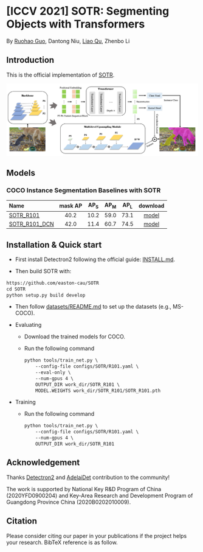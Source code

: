 # [ICCV 2021] SOTR: Segmenting Objects with Transformers
By [Ruohao Guo](https://github.com/easton-cau), Dantong Niu, [Liao Qu](https://github.com/QuLiao1117), Zhenbo Li

## Introduction

This is the official implementation of  [SOTR](https://arxiv.org).

<img src="images/overview.png" alt="image" style="zoom:60%;" />



## Models

### COCO Instance Segmentation Baselines with SOTR

Name |  mask AP | AP<sub>S</sub> | AP<sub>M</sub> | AP<sub>L</sub> | download
:-- |:---:|:---:|:---:|:---:|:---:
[SOTR_R101](configs/SOTR/R101.yaml) | 40.2 | 10.2 | 59.0 | 73.1 | [model](https://drive.google.com/file/d/1CzQTsvn9vxLnFkDJpIlitFXu1X_vw1dZ/view?usp=sharing)
[SOTR_R101_DCN](configs/SOTR/R_101_DCN.yaml) | 42.0 | 11.4 | 60.7 | 74.5| [model](https://drive.google.com/file/d/19Dy6sXrwaNwGwNvuQyv5pZMWGM_at0ym/view?usp=sharing) 

## Installation & Quick start

- First install Detectron2 following the official guide: [INSTALL.md](https://github.com/facebookresearch/detectron2/blob/master/INSTALL.md).


- Then build SOTR with:


```
https://github.com/easton-cau/SOTR
cd SOTR
python setup.py build develop
```

- Then follow [datasets/README.md](https://github.com/facebookresearch/detectron2/blob/master/datasets/README.md)  to set up the datasets (e.g., MS-COCO).

- Evaluating

  - Download the trained models for COCO. 

  - Run the following command

    ```
    python tools/train_net.py \
        --config-file configs/SOTR/R101.yaml \
        --eval-only \
        --num-gpus 4 \
        OUTPUT_DIR work_dir/SOTR_R101 \
        MODEL.WEIGHTS work_dir/SOTR_R101/SOTR_R101.pth
    ```

- Training

  - Run the following command

    ```
    python tools/train_net.py \
        --config-file configs/SOTR/R101.yaml \
        --num-gpus 4 \
        OUTPUT_DIR work_dir/SOTR_R101
    ```


## Acknowledgement

Thanks [Detectron2](https://github.com/facebookresearch/detectron2) and [AdelaiDet](https://github.com/aim-uofa/AdelaiDet) contribution to the community!

The work is supported by National Key R&D Program of China (2020YFD0900204) and Key-Area Research and Development Program of Guangdong  Province China (2020B0202010009).

## Citation

Please consider citing our paper in your publications if the project helps your research. BibTeX reference is as follow.

